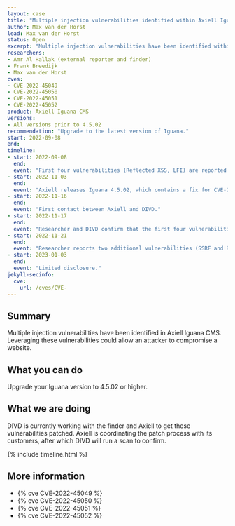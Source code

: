 ```yaml
---
layout: case
title: "Multiple injection vulnerabilities identified within Axiell Iguana CMS"
author: Max van der Horst
lead: Max van der Horst
status: Open
excerpt: "Multiple injection vulnerabilities have been identified within Axiell Iguana CMS, each of which can lead to compromise of the system." 
researchers:
- Amr Al Hallak (external reporter and finder)
- Frank Breedijk
- Max van der Horst
cves:
- CVE-2022-45049
- CVE-2022-45050
- CVE-2022-45051
- CVE-2022-45052
product: Axiell Iguana CMS
versions: 
- All versions prior to 4.5.02
recommendation: "Upgrade to the latest version of Iguana."
start: 2022-09-08
end:
timeline:
- start: 2022-09-08
  end:
  event: "First four vulnerabilities (Reflected XSS, LFI) are reported to DIVD, DIVD starts evaluation and reporting process."
- start: 2022-11-03
  end:
  event: "Axiell releases Iguana 4.5.02, which contains a fix for CVE-2022-45049, CVE-2022-45050, CVE-2022-45051 and CVE-2022-45052."
- start: 2022-11-16
  end:
  event: "First contact between Axiell and DIVD."
- start: 2022-11-17
  end:
  event: "Researcher and DIVD confirm that the first four vulnerabilities have been remediated with the patch."
- start: 2022-11-21
  end:
  event: "Researcher reports two additional vulnerabilities (SSRF and Reflected XSS)."
- start: 2023-01-03
  end:
  event: "Limited disclosure."
jekyll-secinfo:
  cve:
    url: /cves/CVE-
---
```


## Summary

Multiple injection vulnerabilities have been identified in Axiell Iguana CMS. Leveraging these vulnerabilities could allow an attacker to compromise a website.

## What you can do

Upgrade your Iguana version to 4.5.02 or higher.


## What we are doing

DIVD is currently working with the finder and Axiell to get these vulnerabilities patched. Axiell is coordinating the patch process with its customers, after which DIVD will run a scan to confirm. 

{% include timeline.html %}

## More information

* {% cve CVE-2022-45049 %}
* {% cve CVE-2022-45050 %}
* {% cve CVE-2022-45051 %}
* {% cve CVE-2022-45052 %}
